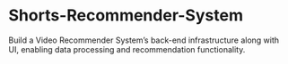 # Shorts-Recommender-System
Build a Video Recommender System’s back-end infrastructure along with UI, enabling data processing and recommendation functionality.

